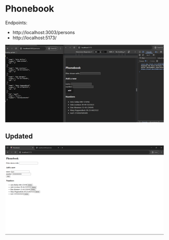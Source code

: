 # Phonebook

Endpoints:

- http://localhost:3003/persons
- http://localhost:5173/

![Alt text](./public/ss.jpeg)

## Updated

![Alt text](./public/ss2.png)
